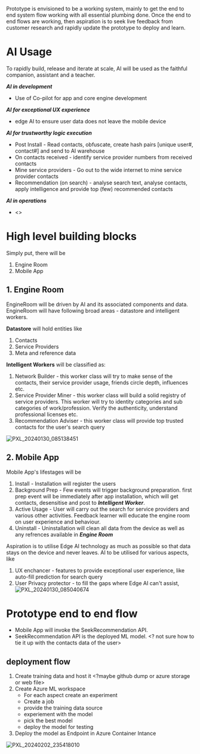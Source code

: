 Prototype is envisioned to be a working system, mainly to get the end to end system flow working with all essential plumbing done. Once the end to end flows are working, then aspiration is to seek live feedback from customer research and rapidly update the prototype to deploy and learn.

# AI Usage

To rapidly build, release and iterate at scale, AI will be used as the faithful companion, assistant and a teacher. 

***AI in development***
- Use of Co-pilot for app and core engine development 

***AI for exceptional UX experience***
- edge AI to ensure user data does not leave the mobile device
  
***AI for trustworthy logic execution***
- Post Install - Read contacts, obfuscate, create hash pairs [unique user#, contact#] and send to AI warehouse
- On contacts received - identify service provider numbers from received contacts
- Mine service providers - Go out to the wide internet to mine service provider contacts
- Recommendation (on search) - analyse search text, analyse contacts, apply intelligence and provide top (few) recommended contacts  

***AI in operations***
- <>


# High level building blocks
Simply put, there will be 
1. Engine Room 
2. Mobile App


## 1. Engine Room
EngineRoom will be driven by AI and its associated components and data. EngineRoom will have following broad areas - datastore and intelligent workers.

   **Datastore** will hold entities like   
   1. Contacts
   2. Service Providers
   3. Meta and reference data

   **Intelligent Workers** will be classified as:
   1. Network Builder - this worker class will try to make sense of the contacts, their service provider usage, friends circle depth, influences etc.
   2. Service Provider Miner - this worker class will build a solid registry of service providers. This worker will try to identity categories and sub categories of work/profession. Verify the authenticity, understand professional licenses etc.
   3. Recommendation Adviser - this worker class will provide top trusted contacts for the user's search query
   
![PXL_20240130_085138451](https://github.com/lalitparkale/TrustNet/assets/20618830/fa31adf7-3012-4900-84b8-6e138e373275)

## 2. Mobile App
Mobile App's lifestages will be 
1. Install - Installation will register the users
2. Background Prep - Few events will trigger background preparation. first prep event will be immediately after app installation, which will get contacts, desensitise and post to ***Intelligent Worker***.
3. Active Usage - User will carry out the search for service providers and various other activities. Feedback learner will educate the engine room on user experience and behaviour.
4. Uninstall - Uninstallation will clean all data from the device as well as any refrences available in ***Engine Room***

Aspiration is to utilise Edge AI technology as much as possible so that data stays on the device and never leaves. AI to be utilised for various aspects, like
1. UX enchancer - features to provide exceptional user experience, like auto-fill prediction for search query
2. User Privacy protector - to fill the gaps where Edge AI can't assist, 
![PXL_20240130_085040674](https://github.com/lalitparkale/TrustNet/assets/20618830/8b27e2f7-09f8-4b1f-8203-561642be661c)


# Prototype end to end flow

- Mobile App will invoke the SeekRecommendation API.
- SeekRecommendation API is the deployed ML model. <? not sure how to tie it up with the contacts data of the user>

## deployment flow
1. Create training data and host it <?maybe github dump or azure storage or web file>
2. Create Azure ML workspace
   - For each aspect create an experiment
   - Create a job
   - provide the training data source
   - experiement with the model
   - pick the best model
   - deploy the model for testing
3. Deploy the model as Endpoint in Azure Container Intance

![PXL_20240202_235418010](https://github.com/lalitparkale/TrustNet/assets/20618830/9a74557e-7be5-4395-8848-68b3d960939e)

